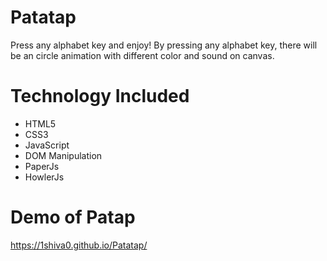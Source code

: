 # Patatap
Press any alphabet key and enjoy! By pressing any alphabet key, there will be an circle animation with different color and sound on canvas. 

# Technology Included 
  * HTML5
  * CSS3
  * JavaScript
  * DOM Manipulation
  * PaperJs
  * HowlerJs
# Demo of Patap
 https://1shiva0.github.io/Patatap/
